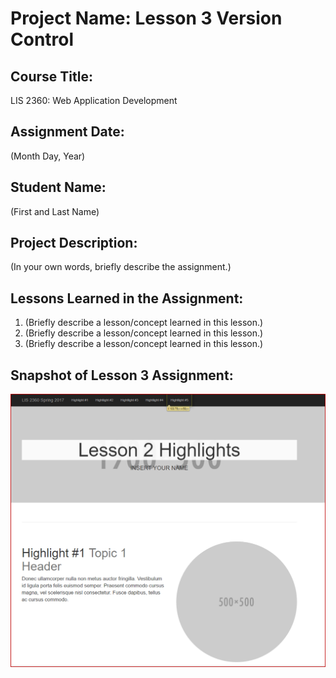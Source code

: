 # Project Name:  Lesson 3 Version Control

## Course Title:
LIS 2360:  Web Application Development

## Assignment Date:  
(Month Day, Year)

## Student Name:  
(First and Last Name)

## Project Description:
(In your own words, briefly describe the assignment.)

## Lessons Learned in the Assignment:
1. (Briefly describe a lesson/concept learned in this lesson.)
2. (Briefly describe a lesson/concept learned in this lesson.)
3. (Briefly describe a lesson/concept learned in this lesson.)

## Snapshot of Lesson 3 Assignment:
![Snapshot of Lesson 3](Lesson3_Snapshot.png)

